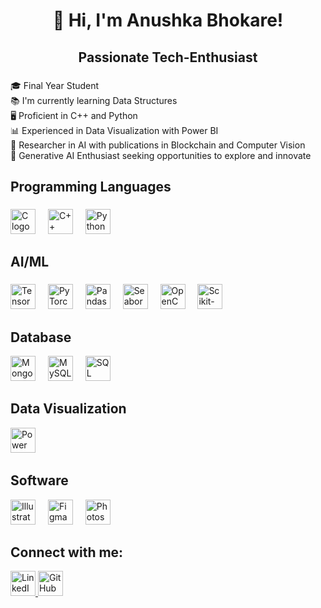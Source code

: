 <h1 align="center">👋 Hi, I'm Anushka Bhokare!</h1>

###

<h2 align="center"> Passionate Tech-Enthusiast</h2>

###


<p align="left">🎓 Final Year Student<br>📚 I'm currently learning Data Structures<br>🖥️ Proficient in C++ and Python<br>📊 Experienced in Data Visualization with Power BI<br> 🤖 Researcher in AI with publications in Blockchain and Computer Vision<br>🧠 Generative AI Enthusiast seeking opportunities to explore and innovate</p>

###

<h2 align="left">Programming Languages</h2>

###

<div align="left">
<img src="https://cdn.jsdelivr.net/gh/devicons/devicon/icons/c/c-original.svg" height="40" alt="C logo" />
<img width="12" />
  
  <img src="https://cdn.jsdelivr.net/gh/devicons/devicon/icons/cplusplus/cplusplus-original.svg" height="40" alt="C++ logo" />
<img width="12" />

<img src="https://cdn.jsdelivr.net/gh/devicons/devicon/icons/python/python-original.svg" height="40" alt="Python logo" />
<img width="12" />


</div>

###

<h2 align="left">AI/ML</h2>

###
<div align="left">
<img src="https://cdn.jsdelivr.net/gh/devicons/devicon/icons/tensorflow/tensorflow-original.svg" height="40" alt="TensorFlow logo" />
<img width="12" />

<img src="https://cdn.jsdelivr.net/gh/devicons/devicon/icons/pytorch/pytorch-original.svg" height="40" alt="PyTorch logo" />
<img width="12" />

<img src="https://cdn.jsdelivr.net/gh/devicons/devicon/icons/pandas/pandas-original.svg" height="40" alt="Pandas logo" />
<img width="12" />

<img src="https://seaborn.pydata.org/_static/logo-wide-lightbg.svg" height="40" alt="Seaborn logo" />
<img width="12" />

<img src="https://cdn.jsdelivr.net/gh/devicons/devicon/icons/opencv/opencv-original.svg" height="40" alt="OpenCV logo" />
<img width="12" />

<img src="https://scikit-learn.org/stable/_static/scikit-learn-logo-small.png" height="40" alt="Scikit-Learn logo" />
<img width="12" />

  
</div>


<h2 align="left">Database</h2>


<div align="left">

<img src="https://cdn.jsdelivr.net/gh/devicons/devicon/icons/mongodb/mongodb-original.svg" height="40" alt="MongoDB logo" />
<img width="12" />

<img src="https://cdn.jsdelivr.net/gh/devicons/devicon/icons/mysql/mysql-original-wordmark.svg" height="40" alt="MySQL logo" />
<img width="12" />

<img src="https://img.icons8.com/color/48/000000/microsoft-sql-server.png" height="40" alt="SQL Server logo" />
<img width="12" />


</div>

<h2 align="left">Data Visualization</h2>


<div align="left">

<img src="https://img.icons8.com/color/48/000000/power-bi.png" height="40" alt="Power BI logo" />
<img width="12" />


</div>


<h2 align="left">Software</h2>


<div align="left">

<img src="https://cdn.jsdelivr.net/gh/devicons/devicon/icons/illustrator/illustrator-plain.svg" height="40" alt="Illustrator logo" />
<img width="12" />

<img src="https://cdn.jsdelivr.net/gh/devicons/devicon/icons/figma/figma-original.svg" height="40" alt="Figma logo" />
<img width="12" />

<img src="https://cdn.jsdelivr.net/gh/devicons/devicon/icons/photoshop/photoshop-plain.svg" height="40" alt="Photoshop logo" />
<img width="12" />



</div>

<div align="left">
<h2>Connect with me:</h2>
<a href="https://www.linkedin.com/in/anushka-bhokare-85975024a/" target="_blank">
  <img src="https://img.icons8.com/ios-filled/50/000000/linkedin.png" height="40" alt="LinkedIn logo" />
</a>

<a href="https://github.com/BAnushka" target="_blank">
  <img src="https://img.icons8.com/ios-filled/50/000000/github.png" height="40" alt="GitHub logo" />
</a>
</div>


